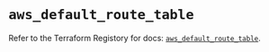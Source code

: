 # `aws_default_route_table`

Refer to the Terraform Registory for docs: [`aws_default_route_table`](https://registry.terraform.io/providers/hashicorp/aws/3.76.1/docs/resources/default_route_table).
